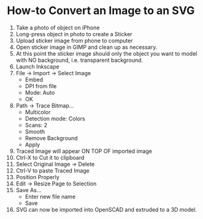 # How-to Convert an Image to an SVG

1. Take a photo of object on iPhone
2. Long-press object in photo to create a Sticker
3. Upload sticker image from phone to computer
4. Open sticker image in GIMP and clean up as necessary.
5. At this point the sticker image should only the object you want to model with NO  background, i.e. transparent background.
6. Launch Inkscape
7. File -> Import -> Select Image
   - Embed
   - DPI from file
   - Mode: Auto
   - OK
8. Path -> Trace Bitmap...
   - Multicolor
   - Detection mode: Colors
   - Scans: 2
   - Smooth
   - Remove Background
   - Apply
9. Traced Image will appear ON TOP OF imported image
10. Ctrl-X to Cut it to clipboard
11. Select Original Image -> Delete
12. Ctrl-V to paste Traced Image
13. Position Properly
14. Edit -> Resize Page to Selection
15. Save As...
    - Enter new file name
    - Save
16. SVG can now be imported into OpenSCAD and extruded to a 3D model.
